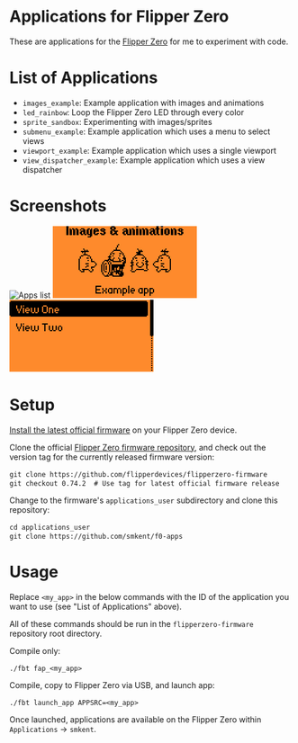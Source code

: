 # Applications for Flipper Zero

These are applications for the [Flipper Zero][f0] for me to experiment with
code.

# List of Applications

* `images_example`: Example application with images and animations
* `led_rainbow`: Loop the Flipper Zero LED through every color
* `sprite_sandbox`: Experimenting with images/sprites
* `submenu_example`: Example application which uses a menu to select views
* `viewport_example`: Example application which uses a single viewport
* `view_dispatcher_example`: Example application which uses a view dispatcher

# Screenshots

![Apps list](docs/apps_list.gif)
![images_example](/docs/images_example.gif)
![submenu_example](/docs/submenu_example.png)

# Setup

[Install the latest official firmware][f0-update] on your Flipper Zero device.

Clone the official [Flipper Zero firmware repository][f0-firmware-repo], and
check out the version tag for the currently released firmware version:

```shell
git clone https://github.com/flipperdevices/flipperzero-firmware
git checkout 0.74.2  # Use tag for latest official firmware release
```

Change to the firmware's `applications_user` subdirectory and clone this
repository:

```shell
cd applications_user
git clone https://github.com/smkent/f0-apps
```

# Usage

Replace `<my_app>` in the below commands with the ID of the application you want
to use (see "List of Applications" above).

All of these commands should be run in the `flipperzero-firmware` repository
root directory.

Compile only:

```shell
./fbt fap_<my_app>
```

Compile, copy to Flipper Zero via USB, and launch app:

```shell
./fbt launch_app APPSRC=<my_app>
```

Once launched, applications are available on the Flipper Zero within
`Applications` -> `smkent`.


[f0]: https://flipperzero.one
[f0-update]: http://update.flipperzero.one/
[f0-firmware-repo]: https://github.com/flipperdevices/flipperzero-firmware
